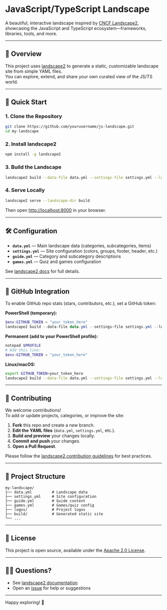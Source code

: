 # JavaScript/TypeScript Landscape

A beautiful, interactive landscape inspired by [CNCF Landscape2](https://github.com/cncf/landscape2), showcasing the JavaScript and TypeScript ecosystem—frameworks, libraries, tools, and more.

---

## 🌟 Overview

This project uses [landscape2](https://github.com/cncf/landscape2) to generate a static, customizable landscape site from simple YAML files.  
You can explore, extend, and share your own curated view of the JS/TS world.

---

## 🚀 Quick Start

### 1. Clone the Repository

```sh
git clone https://github.com/yourusername/js-landscape.git
cd my-landscape
```

### 2. Install landscape2

```sh
npm install -g landscape2
```

### 3. Build the Landscape

```sh
landscape2 build --data-file data.yml --settings-file settings.yml --logos-path logos --output-dir build
```

### 4. Serve Locally

```sh
landscape2 serve --landscape-dir build
```

Then open [http://localhost:8000](http://localhost:8000) in your browser.

---

## 🛠️ Configuration

- **`data.yml`** — Main landscape data (categories, subcategories, items)
- **`settings.yml`** — Site configuration (colors, groups, footer, header, etc.)
- **`guide.yml`** — Category and subcategory descriptions
- **`games.yml`** — Quiz and games configuration

See [landscape2 docs](https://github.com/cncf/landscape2/tree/main/docs/config) for full details.

---

## 🔑 GitHub Integration

To enable GitHub repo stats (stars, contributors, etc.), set a GitHub token:

**PowerShell (temporary):**
```powershell
$env:GITHUB_TOKEN = "your_token_here"
landscape2 build --data-file data.yml --settings-file settings.yml --logos-path logos --output-dir build
```

**Permanent (add to your PowerShell profile):**
```powershell
notepad $PROFILE
# Add this line:
$env:GITHUB_TOKEN = "your_token_here"
```

**Linux/macOS:**
```sh
export GITHUB_TOKEN=your_token_here
landscape2 build --data-file data.yml --settings-file settings.yml --logos-path logos --output-dir build
```

---

## 🤝 Contributing

We welcome contributions!  
To add or update projects, categories, or improve the site:

1. **Fork** this repo and create a new branch.
2. **Edit the YAML files** (`data.yml`, `settings.yml`, etc.).
3. **Build and preview** your changes locally.
4. **Commit and push** your changes.
5. **Open a Pull Request**.

Please follow the [landscape2 contribution guidelines](https://github.com/cncf/landscape2/blob/main/CONTRIBUTING.md) for best practices.

---

## 📁 Project Structure

```
my-landscape/
├── data.yml         # Landscape data
├── settings.yml     # Site configuration
├── guide.yml        # Guide content
├── games.yml        # Games/quiz config
├── logos/           # Project logos
├── build/           # Generated static site
└── ...
```

---

## 📄 License

This project is open source, available under the [Apache 2.0 License](LICENSE).

---

## 🙋‍♂️ Questions?

- See [landscape2 documentation](https://github.com/cncf/landscape2/tree/main/docs)
- Open an [issue](https://github.com/yourusername/my-landscape/issues) for help or suggestions

---

Happy exploring! 🚀